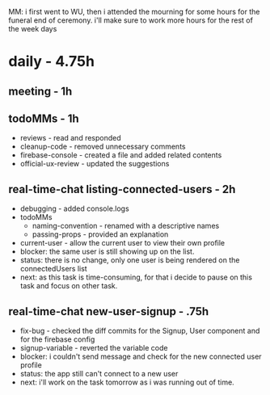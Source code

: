 MM: i first went to WU, then i attended the mourning for some hours for the funeral end of ceremony. i'll make sure to work more hours for the rest of the week days

# daily - 4.75h

## meeting - 1h

## todoMMs - 1h
* reviews - read and responded
* cleanup-code - removed unnecessary comments
* firebase-console - created a file and added related contents
* official-ux-review - updated the suggestions

## real-time-chat listing-connected-users - 2h
* debugging - added console.logs
* todoMMs
  * naming-convention - renamed with a descriptive names
  * passing-props - provided an explanation
* current-user - allow the current user to view their own profile
* blocker: the same user is still showing up on the list.
* status: there is no change, only one user is being rendered on the connectedUsers list
* next: as this task is time-consuming, for that i decide to pause on this task and focus on other task.

## real-time-chat new-user-signup - .75h
* fix-bug - checked the diff commits for the Signup, User component and for the firebase config
* signup-variable - reverted the variable code
* blocker: i couldn't send message and check for the new connected user profile
* status: the app still can't connect to a new user
* next: i'll work on the task tomorrow as i was running out of time.
